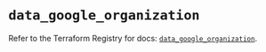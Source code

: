 # `data_google_organization`

Refer to the Terraform Registry for docs: [`data_google_organization`](https://registry.terraform.io/providers/hashicorp/google/6.40.0/docs/data-sources/organization).
